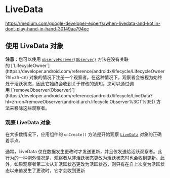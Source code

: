# LiveData

https://medium.com/google-developer-experts/when-livedata-and-kotlin-dont-play-hand-in-hand-30149aa794ec

## 使用 LiveData 对象

**注意**：您可以使用 [`observeForever(Observer)`](https://developer.android.com/reference/androidx/lifecycle/LiveData?hl=zh-cn#observeForever(android.arch.lifecycle.Observer%3CT%3E)) 方法在没有关联的 [`LifecycleOwner`](https://developer.android.com/reference/androidx/lifecycle/LifecycleOwner?hl=zh-cn) 对象的情况下注册一个观察者。在这种情况下，观察者会被视为始终处于活跃状态，因此它始终会收到关于修改的通知。您可以通过调用 [`removeObserver(Observer)`](https://developer.android.com/reference/androidx/lifecycle/LiveData?hl=zh-cn#removeObserver(android.arch.lifecycle.Observer%3CT%3E)) 方法来移除这些观察者。

### 观察 LiveData 对象

在大多数情况下，应用组件的 `onCreate()` 方法是开始观察 [`LiveData`](https://developer.android.com/reference/androidx/lifecycle/LiveData?hl=zh-cn) 对象的正确着手点。

通常，LiveData 仅在数据发生更改时才发送更新，并且仅发送给活跃观察者。此行为的一种例外情况是，观察者从非活跃状态更改为活跃状态时也会收到更新。此外，如果观察者第二次从非活跃状态更改为活跃状态，则只有在自上次变为活跃状态以来值发生了更改时，它才会收到更新
